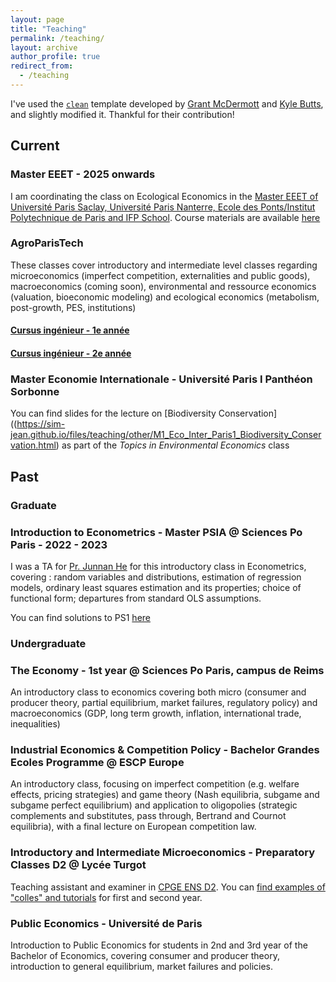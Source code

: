 ```yaml
---
layout: page
title: "Teaching"
permalink: /teaching/
layout: archive
author_profile: true
redirect_from:
  - /teaching
---
```


I've used the [`clean`](https://github.com/grantmcdermott/quarto-revealjs-clean) template developed by [Grant McDermott](https://grantmcdermott.com/) and [Kyle Butts](https://www.kylebutts.com/), and slightly modified it. Thankful for their contribution!

## Current

### Master EEET - 2025 onwards

I am coordinating the class on Ecological Economics in the [Master EEET of Université Paris Saclay, Université Paris Nanterre, Ecole des Ponts/Institut Polytechnique de Paris and IFP School](https://www.master-eeet.fr/). 
Course materials are available [here](/teaching/EEET)

### AgroParisTech

These classes cover introductory and intermediate level classes regarding microeconomics (imperfect competition, externalities and public goods), macroeconomics (coming soon), environmental and ressource economics (valuation, bioeconomic modeling) and ecological economics (metabolism, post-growth, PES, institutions)


#### [Cursus ingénieur - 1e année](/teaching/agro/1A)

#### [Cursus ingénieur - 2e année](/teaching/agro/2A)

### Master Economie Internationale - Université Paris I Panthéon Sorbonne

You can find slides for the lecture on [Biodiversity Conservation]((https://sim-jean.github.io/files/teaching/other/M1_Eco_Inter_Paris1_Biodiversity_Conservation.html) as part of the *Topics in Environmental Economics* class


## Past

### Graduate
### Introduction to Econometrics - Master PSIA @ Sciences Po Paris - 2022 - 2023
I was a TA for [Pr. Junnan He](https://junnanhe.weebly.com/) for this introductory class in Econometrics, covering : random variables and distributions, estimation of regression models, ordinary least squares estimation and its properties; choice of functional form; departures from standard OLS assumptions.

You can find solutions to PS1 [here](https://sim-jean.github.io/files/teaching/PSIA_Metrics_HW2.pdf)


### Undergraduate
### The Economy - 1st year @ Sciences Po Paris, campus de Reims
An introductory class to economics covering both micro (consumer and producer theory, partial equilibrium, market failures, regulatory policy) and macroeconomics (GDP, long term growth, inflation, international trade, inequalities)

### Industrial Economics & Competition Policy - Bachelor Grandes Ecoles Programme @ ESCP Europe
An introductory class, focusing on imperfect competition (e.g. welfare effects, pricing strategies) and game theory (Nash equilibria, subgame and subgame perfect equilibrium) and application to oligopolies (strategic complements and substitutes, pass through, Bertrand and Cournot equilibria), with a final lecture on European competition law. 

### Introductory and Intermediate Microeconomics - Preparatory Classes D2 @ Lycée Turgot
Teaching assistant and examiner in [CPGE ENS D2](https://fr.wikipedia.org/wiki/Classe_pr%C3%A9paratoire_ENS_Cachan_D2). You can [find examples of "colles" and tutorials](/teaching/turgot/) for first and second year.

### Public Economics - Université de Paris 
Introduction to Public Economics for students in 2nd and 3rd year of the Bachelor of Economics, covering consumer and producer theory, introduction to general equilibrium, market failures and policies.



